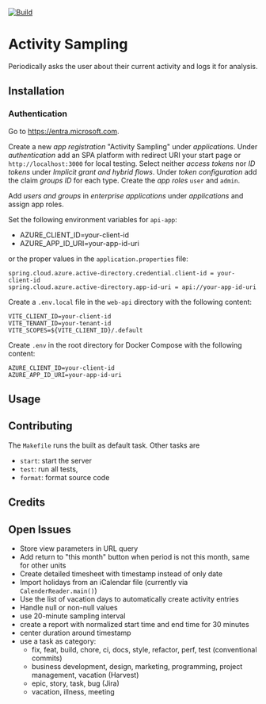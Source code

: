 [![Build](https://github.com/falkoschumann/activity-sampling/actions/workflows/build.yml/badge.svg)](https://github.com/falkoschumann/activity-sampling/actions/workflows/build.yml)

# Activity Sampling

Periodically asks the user about their current activity and logs it for
analysis.

## Installation

### Authentication

Go to https://entra.microsoft.com.

Create a new _app registration_ "Activity Sampling" under _applications_. Under
_authentication_ add an SPA platform with redirect URI your start page or
`http://localhost:3000` for local testing. Select neither _access tokens_ nor
_ID tokens_ under _Implicit grant and hybrid flows_. Under _token configuration_
add the claim _groups ID_ for each type. Create the _app roles_ `user` and
`admin`.

Add _users and groups_ in _enterprise applications_ under _applications_ and
assign app roles.

Set the following environment variables for `api-app`:

- AZURE_CLIENT_ID=your-client-id
- AZURE_APP_ID_URI=your-app-id-uri

or the proper values in the `application.properties` file:

```properties
spring.cloud.azure.active-directory.credential.client-id = your-client-id
spring.cloud.azure.active-directory.app-id-uri = api://your-app-id-uri
```

Create a `.env.local` file in the `web-api` directory with the following
content:

```env
VITE_CLIENT_ID=your-client-id
VITE_TENANT_ID=your-tenant-id
VITE_SCOPES=${VITE_CLIENT_ID}/.default
```

Create `.env` in the root directory for Docker Compose with the following
content:

```env
AZURE_CLIENT_ID=your-client-id
AZURE_APP_ID_URI=your-app-id-uri
```

## Usage

## Contributing

The `Makefile` runs the built as default task. Other tasks are

- `start`: start the server
- `test`: run all tests,
- `format`: format source code

## Credits

## Open Issues

- Store view parameters in URL query
- Add return to "this month" button when period is not this month, same for
  other units
- Create detailed timesheet with timestamp instead of only date
- Import holidays from an iCalendar file (currently via `CalenderReader.main()`)
- Use the list of vacation days to automatically create activity entries
- Handle null or non-null values
- use 20-minute sampling interval
- create a report with normalized start time and end time for 30 minutes
- center duration around timestamp
- use a task as category:
    - fix, feat, build, chore, ci, docs, style, refactor, perf, test
      (conventional commits)
    - business development, design, marketing, programming, project management,
      vacation (Harvest)
    - epic, story, task, bug (Jira)
    - vacation, illness, meeting
